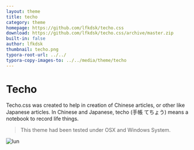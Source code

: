 ```yaml
---
layout: theme
title: techo
category: theme
homepage: https://github.com/lfkdsk/techo.css
download: https://github.com/lfkdsk/techo.css/archive/master.zip
built-in: false
author: lfkdsk
thumbnail: techo.png
typora-root-url: ../../
typora-copy-images-to: ../../media/theme/techo
---
```


# Techo

Techo.css was created to help in creation of Chinese articles, or other like Japanese articles. In Chinese and Japanese, techo (手帳 てちょう) means a notebook to record life things.

> This theme had been tested under OSX and Windows System. 

![lun](/media/theme/techo/techo.png)